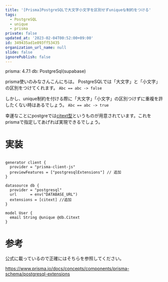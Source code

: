 ```yaml
---
title: '[Prisma]PostgreSQLで大文字小文字を区別せずuniqueな制約をつける'
tags:
  - PostgreSQL
  - unique
  - prisma
private: false
updated_at: '2023-02-04T00:52:00+09:00'
id: 349435ad1e093ff53435
organization_url_name: null
slide: false
ignorePublish: false
---
```

prisma: 4.7.1
db: PostgreSql(supabase)

prisma使いのみなさんこんにちは。
PostgreSQLでは「大文字」と「小文字」の区別をつけてくれます。
`Abc == abc -> false`

しかし、unique制約を付ける際に「大文字」「小文字」の区別つけずに重複を許したくない時はあるでしょう。
`Abc == abc -> true`

幸運なことにpostgreでは[citext型](https://www.postgresql.org/docs/current/citext.html)というものが用意されています。これをprismaで指定してあげれば実現できるでしょう。


# 実装
```js:schema.prisma

generator client {
  provider = "prisma-client-js"
  previewFeatures = ["postgresqlExtensions"] // 追加
}

datasource db {
  provider = "postgresql"
  url      = env("DATABASE_URL")
  extensions = [citext] //追加
}

model User {
  email String @unique @db.Citext
}
```

# 参考
公式に載っているので正確にはそちらを参照してください。

https://www.prisma.io/docs/concepts/components/prisma-schema/postgresql-extensions

